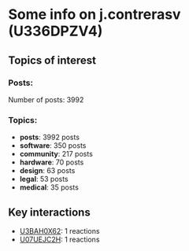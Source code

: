 # Some info on j.contrerasv (U336DPZV4)


## Topics of interest

### Posts: 

Number of posts: 3992

### Topics:

* __posts__: 3992 posts
* __software__: 350 posts
* __community__: 217 posts
* __hardware__: 70 posts
* __design__: 63 posts
* __legal__: 53 posts
* __medical__: 35 posts

## Key interactions 

* [U3BAH0X62](./U3BAH0X62.md): 1 reactions
* [U07UEJC2H](./U07UEJC2H.md): 1 reactions
